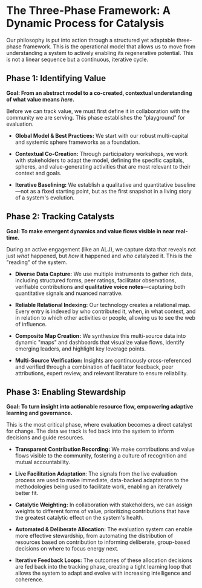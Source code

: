 # **The Three-Phase Framework: A Dynamic Process for Catalysis**

Our philosophy is put into action through a structured yet adaptable three-phase framework. This is the operational model that allows us to move from understanding a system to actively enabling its regenerative potential. This is not a linear sequence but a continuous, iterative cycle.

## **Phase 1: Identifying Value**

**Goal: From an abstract model to a co-created, contextual understanding of what value means _here_.**

Before we can track value, we must first define it in collaboration with the community we are serving. This phase establishes the "playground" for evaluation.

- **Global Model & Best Practices:** We start with our robust multi-capital and systemic sphere frameworks as a foundation.
    
- **Contextual Co-Creation:** Through participatory workshops, we work with stakeholders to adapt the model, defining the specific capitals, spheres, and value-generating activities that are most relevant to their context and goals.
    
- **Iterative Baselining:** We establish a qualitative and quantitative baseline—not as a fixed starting point, but as the first snapshot in a living story of a system's evolution.
    

## **Phase 2: Tracking Catalysts**

**Goal: To make emergent dynamics and value flows visible in near real-time.**

During an active engagement (like an ALJ), we capture data that reveals not just _what_ happened, but _how_ it happened and _who_ catalyzed it. This is the "reading" of the system.

- **Diverse Data Capture:** We use multiple instruments to gather rich data, including structured forms, peer ratings, facilitator observations, verifiable contributions and **qualitative voice notes**—capturing both quantitative signals and nuanced narrative.
    
- **Reliable Relational Indexing:** Our technology creates a relational map. Every entry is indexed by who contributed it, when, in what context, and in relation to which other activities or people, allowing us to see the web of influence.
    
- **Composite Map Creation:** We synthesize this multi-source data into dynamic "maps" and dashboards that visualize value flows, identify emerging leaders, and highlight key leverage points.
    
- **Multi-Source Verification:** Insights are continuously cross-referenced and verified through a combination of facilitator feedback, peer attributions, expert review, and relevant literature to ensure reliability.
    

## **Phase 3: Enabling Stewardship**

**Goal: To turn insight into actionable resource flow, empowering adaptive learning and governance.**

This is the most critical phase, where evaluation becomes a direct catalyst for change. The data we track is fed back into the system to inform decisions and guide resources.

- **Transparent Contribution Recording:** We make contributions and value flows visible to the community, fostering a culture of recognition and mutual accountability.
    
- **Live Facilitation Adaptation**: The signals from the live evaluation process are used to make immediate, data-backed adaptations to the methodologies being used to facilitate work, enabling an iteratively better fit.
     
- **Catalytic Weighting:** In collaboration with stakeholders, we can assign weights to different forms of value, prioritizing contributions that have the greatest catalytic effect on the system's health.
    
- **Automated & Deliberate Allocation:** The evaluation system can enable more effective stewardship, from automating the distribution of resources based on contribution to informing deliberate, group-based decisions on where to focus energy next.
    
- **Iterative Feedback Loops:** The outcomes of these allocation decisions are fed back into the tracking phase, creating a tight learning loop that allows the system to adapt and evolve with increasing intelligence and coherence.